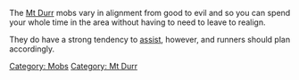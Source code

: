 The [ Mt Durr](:Category:_Mt_Durr.md "wikilink") mobs vary in alignment
from good to evil and so you can spend your whole time in the area
without having to need to leave to realign.

They do have a strong tendency to [assist](assist "wikilink"), however,
and runners should plan accordingly.

[Category: Mobs](Category:_Mobs "wikilink") [Category: Mt
Durr](Category:_Mt_Durr "wikilink")
